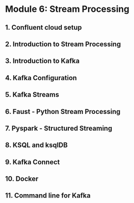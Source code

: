 # Module 6: Stream Processing

## 1. Confluent cloud setup

## 2. Introduction to Stream Processing

## 3. Introduction to Kafka

## 4. Kafka Configuration

## 5. Kafka Streams

## 6. Faust - Python Stream Processing

## 7. Pyspark - Structured Streaming

## 8. KSQL and ksqlDB

## 9. Kafka Connect

## 10. Docker

## 11. Command line for Kafka
